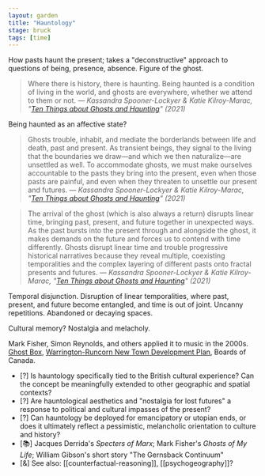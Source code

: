 ```yaml
---  
layout: garden
title: "Hauntology"
stage: bruck
tags: [time]
---
```


How pasts haunt the present; takes a "deconstructive" approach to questions of being, presence, absence. Figure of the ghost.

> Where there is history, there is haunting. Being haunted is a condition of living in the world, and ghosts are everywhere, whether we attend to them or not.
<cite>— Kassandra Spooner-Lockyer & Katie Kilroy-Marac, "[Ten Things about Ghosts and Haunting](https://www.anthropology-news.org/articles/ten-things-about-ghosts-and-haunting/)" (2021)</cite>

Being haunted as an affective state?

> Ghosts trouble, inhabit, and mediate the borderlands between life and death, past and present. As transient beings, they signal to the living that the boundaries we draw—and which we then naturalize—are unsettled as well. To accommodate ghosts, we must make ourselves accountable to the pasts they bring into the present, even when those pasts are painful, and even when they threaten to unsettle our present and futures.
<cite>— Kassandra Spooner-Lockyer & Katie Kilroy-Marac, "[Ten Things about Ghosts and Haunting](https://www.anthropology-news.org/articles/ten-things-about-ghosts-and-haunting/)" (2021)</cite>

> The arrival of the ghost (which is also always a return) disrupts linear time, bringing past, present, and future together in unexpected ways. As the past bursts into the present through and alongside the ghost, it makes demands on the future and forces us to contend with time differently. Ghosts disrupt linear time and trouble progressive historical narratives because they reveal multiple, coexisting temporalities and the complex layering of different pasts onto fractal presents and futures.
<cite>— Kassandra Spooner-Lockyer & Katie Kilroy-Marac, "[Ten Things about Ghosts and Haunting](https://www.anthropology-news.org/articles/ten-things-about-ghosts-and-haunting/)" (2021)</cite>

Temporal disjunction. Disruption of linear temporalities, where past, present, and future become entangled, and time is out of joint. Uncanny repetitions. Abandoned or decaying spaces.

Cultural memory? Nostalgia and melacholy.

Mark Fisher, Simon Reynolds, and others applied it to music in the 2000s. [Ghost Box](https://www.ghostbox.co.uk/), [Warrington-Runcorn New Town Development Plan](https://warringtonruncorn.com/), Boards of Canada.

- [?] Is hauntology specifically tied to the British cultural experience? Can the concept be meaningfully extended to other geographic and spatial contexts?
- [?] Are hauntological aesthetics and "nostalgia for lost futures" a response to political and cultural impasses of the present?
- [?] Can hauntology be deployed for emancipatory or utopian ends, or does it ultimately reflect a pessimistic, melancholic orientation to culture and history?
- [📚] Jacques Derrida's _Specters of Marx_; Mark Fisher's _Ghosts of My Life_; William Gibson's short story "The Gernsback Continuum"
- [&] See also: [[counterfactual-reasoning]], [[psychogeography]]?